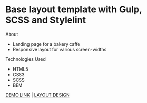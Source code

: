 # Base layout template with Gulp, SCSS and Stylelint

About 

* Landing page for a bakery caffe 
* Responsive layout for various screen-widths

Technologies Used

* HTML5
* CSS3 
* SCSS
* BEM

[DEMO LINK](https://svyatoslavPy.github.io/creative-bakery/) | [LAYOUT DESIGN](https://www.figma.com/design/dY3izAm0Vspsmra4lQWQIP/Bakerlab_FE-students?node-id=0-1)
